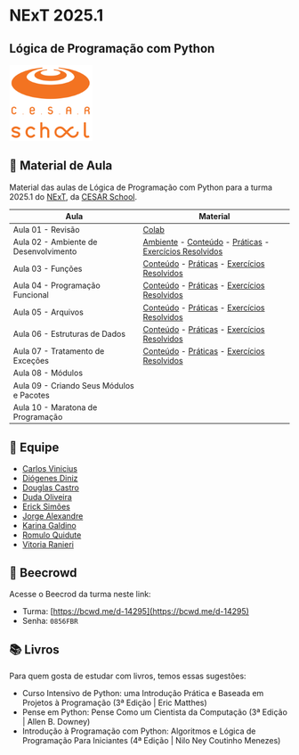 # NExT 2025.1

## **Lógica de Programação** com Python

![CESAR School](/cesar_school.png)

## 📝 Material de Aula

Material das aulas de Lógica de Programação com Python para a turma 2025.1 do [NExT](https://www.cesar.school/curso-de-extensao/next-nova-experiencia-de-trabalho/), da [CESAR School](https://www.cesar.school).

| Aula                                     | Material                                                                                                     |
| ---------------------------------------- | ------------------------------------------------------------------------------------------------------------ |
| Aula 01 - Revisão                        | [Colab](https://colab.research.google.com/drive/1K-3feFHjesst8JBqEMneZJ383Dc4gCFL?usp=sharing)               |
| Aula 02 - Ambiente de Desenvolvimento    | [Ambiente](/aula02/README.md) - [Conteúdo](/aula02/Aula02.md) - [Práticas](/aula02/praticas/) - [Exercícios Resolvidos](/aula02/exercicios/) |
| Aula 03 - Funções                        | [Conteúdo](/aula03/README.md) - [Práticas](/aula03/praticas/) - [Exercícios Resolvidos](/aula03/exercicios/) |
| Aula 04 - Programação Funcional          | [Conteúdo](/aula04/README.md) - [Práticas](/aula04/praticas/) - [Exercícios Resolvidos](/aula04/exercicios/) |
| Aula 05 - Arquivos                       | [Conteúdo](/aula05/README.md) - [Práticas](/aula05/praticas/) - [Exercícios Resolvidos](/aula05/exercicios/) |
| Aula 06 - Estruturas de Dados            | [Conteúdo](/aula06/README.md) - [Práticas](/aula06/praticas/) - [Exercícios Resolvidos](/aula06/exercicios/) |
| Aula 07 - Tratamento de Exceções         | [Conteúdo](/aula07/README.md) - [Práticas](/aula07/praticas/) - [Exercícios Resolvidos](/aula07/exercicios/) |
| Aula 08 - Módulos                        | |
| Aula 09 - Criando Seus Módulos e Pacotes | |
| Aula 10 - Maratona de Programação        | |

## 🥇 Equipe

* [Carlos Vinicius](https://www.linkedin.com/in/cvjso/)
* [Diógenes Diniz](https://www.linkedin.com/in/diogenesdiniz/)
* [Douglas Castro](https://www.linkedin.com/in/douglas-castro-84197383/)
* [Duda Oliveira](https://www.linkedin.com/in/maria-eduarda-oliveira-lb/)
* [Erick Simões](https://www.linkedin.com/in/ericksimoes/)
* [Jorge Alexandre](https://www.linkedin.com/in/jorge-ara%C3%BAjo/)
* [Karina Galdino](https://www.linkedin.com/in/karine-gomes-0820585b/)
* [Romulo Quidute](https://www.linkedin.com/in/romulo-quidute-filho-2404a75/)
* [Vitoria Ranieri](https://www.linkedin.com/in/vitoria-ranieri-b44511203/)

## 🐝 Beecrowd

Acesse o Beecrod da turma neste link:

* Turma: [https://bcwd.me/d-14295](https://bcwd.me/d-14295)
* Senha: `0856FBR`

## 📚 Livros

Para quem gosta de estudar com livros, temos essas sugestões:

* Curso Intensivo de Python: uma Introdução Prática e Baseada em Projetos à Programação (3ª Edição | Eric Matthes)
* Pense em Python: Pense Como um Cientista da Computação (3ª Edição | Allen B. Downey)
* Introdução à Programação com Python: Algoritmos e Lógica de Programação Para Iniciantes (4ª Edição | Nilo Ney Coutinho Menezes)
